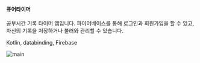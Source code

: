 #### 퓨어타이머
공부시간 기록 타이머 앱입니다.
파이어베이스를 통해 로그인과 회원가입을 할 수 있고, 
자신의 기록을 저장하거나 불러와 관리할 수 있습니다.

Kotlin, databinding, Firebase

<img src="https://github.com/dahyeon777/pureTimer/assets/168621121/a3a46252-371f-4a53-969c-d071788c760b" alt="main">
